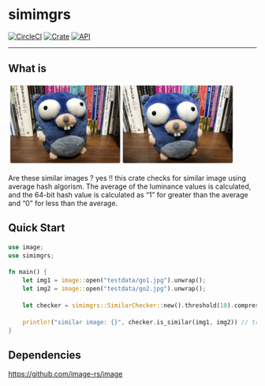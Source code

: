 # simimgrs

[![CircleCI](https://circleci.com/gh/po3rin/simimgrs.svg?style=shield)](https://circleci.com/gh/po3rin/simimgrs) [![Crate](https://img.shields.io/crates/v/simimgrs.svg)](https://crates.io/crates/simimgrs) [![API](https://docs.rs/simimgrs/badge.svg)](https://docs.rs/simimgrs)

-----

## What is

<img src="./testdata/similar.png" width="460px">

Are these similar images ? yes !!
this crate checks for similar image using average hash algorism. The average of the luminance values ​​is calculated, and the 64-bit hash value is calculated as “1” for greater than the average and “0” for less than the average.

## Quick Start

```rust
use image;
use simimgrs;

fn main() {
    let img1 = image::open("testdata/go1.jpg").unwrap();
    let img2 = image::open("testdata/go2.jpg").unwrap();

    let checker = simimgrs::SimilarChecker::new().threshold(10).compression_size(8, 8);

    println!("similar image: {}", checker.is_similar(img1, img2)) // true !
}
```

## Dependencies

https://github.com/image-rs/image
